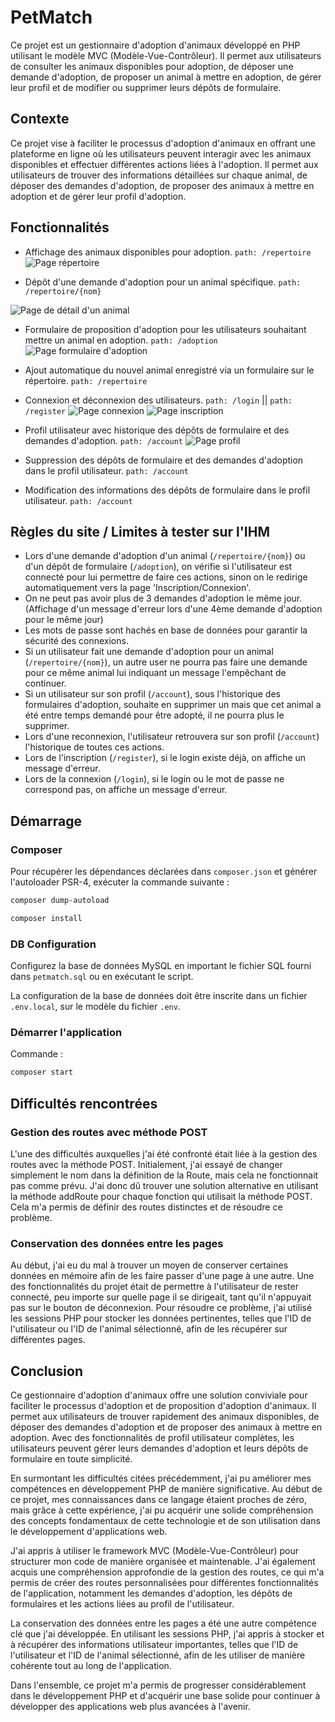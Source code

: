 # PetMatch

Ce projet est un gestionnaire d'adoption d'animaux développé en PHP utilisant le modèle MVC (Modèle-Vue-Contrôleur). Il permet aux utilisateurs de consulter les animaux disponibles pour adoption, de déposer une demande d'adoption, de proposer un animal à mettre en adoption, de gérer leur profil et de modifier ou supprimer leurs dépôts de formulaire.

## Contexte

Ce projet vise à faciliter le processus d'adoption d'animaux en offrant une plateforme en ligne où les utilisateurs peuvent interagir avec les animaux disponibles et effectuer différentes actions liées à l'adoption. Il permet aux utilisateurs de trouver des informations détaillées sur chaque animal, de déposer des demandes d'adoption, de proposer des animaux à mettre en adoption et de gérer leur profil d'adoption.

## Fonctionnalités

* Affichage des animaux disponibles pour adoption. `path: /repertoire` ![Page répertoire](https://raw.githubusercontent.com/s-kenza/PetMatchImages/main/Repertoire.PNG)

* Dépôt d'une demande d'adoption pour un animal spécifique. `path: /repertoire/{nom}`

![Page de détail d'un animal](https://raw.githubusercontent.com/s-kenza/PetMatchImages/main/Repertoire-nom.PNG)

* Formulaire de proposition d'adoption pour les utilisateurs souhaitant mettre un animal en adoption. `path: /adoption` ![Page formulaire d'adoption](https://raw.githubusercontent.com/s-kenza/PetMatchImages/main/Formulaire.PNG)

* Ajout automatique du nouvel animal enregistré via un formulaire sur le répertoire. `path: /repertoire`

* Connexion et déconnexion des utilisateurs. `path: /login` || `path: /register` ![Page connexion](https://raw.githubusercontent.com/s-kenza/PetMatchImages/main/Connexion.PNG) ![Page inscription](https://raw.githubusercontent.com/s-kenza/PetMatchImages/main/Inscription.PNG)

* Profil utilisateur avec historique des dépôts de formulaire et des demandes d'adoption. `path: /account` ![Page profil](https://raw.githubusercontent.com/s-kenza/PetMatchImages/main/Profil.PNG)

* Suppression des dépôts de formulaire et des demandes d'adoption dans le profil utilisateur. `path: /account`

* Modification des informations des dépôts de formulaire dans le profil utilisateur. `path: /account`

## Règles du site / Limites à tester sur l'IHM

* Lors d'une demande d'adoption d'un animal (`/repertoire/{nom}`) ou d'un dépôt de formulaire (`/adoption`), on vérifie si l'utilisateur est connecté pour lui permettre de faire ces actions, sinon on le redirige automatiquement vers la page 'Inscription/Connexion'.
* On ne peut pas avoir plus de 3 demandes d'adoption le même jour. (Affichage d'un message d'erreur lors d'une 4ème demande d'adoption pour le même jour)
* Les mots de passe sont hachés en base de données pour garantir la sécurité des connexions.
* Si un utilisateur fait une demande d'adoption pour un animal (`/repertoire/{nom}`), un autre user ne pourra pas faire une demande pour ce même animal lui indiquant un message l'empêchant de continuer.
* Si un utilisateur sur son profil (`/account`), sous l'historique des formulaires d'adoption, souhaite en supprimer un mais que cet animal a été entre temps demandé pour être adopté, il ne pourra plus le supprimer.
* Lors d'une reconnexion, l'utilisateur retrouvera sur son profil (`/account`) l'historique de toutes ces actions.
* Lors de l'inscription (`/register`), si le login existe déjà, on affiche un message d'erreur.
* Lors de la connexion (`/login`), si le login ou le mot de passe ne correspond pas, on affiche un message d'erreur.

## Démarrage

### Composer

Pour récupérer les dépendances déclarées dans `composer.json` et générer l'autoloader PSR-4, exécuter la commande suivante :

```bash
composer dump-autoload
```

```bash
composer install
```

### DB Configuration

Configurez la base de données MySQL en important le fichier SQL fourni dans `petmatch.sql` ou en exécutant le script.

La configuration de la base de données doit être inscrite dans un fichier `.env.local`, sur le modèle du fichier `.env`.


### Démarrer l'application

Commande :

```bash
composer start
```

## Difficultés rencontrées

### Gestion des routes avec méthode POST

L'une des difficultés auxquelles j'ai été confronté était liée à la gestion des routes avec la méthode POST. Initialement, j'ai essayé de changer simplement le nom dans la définition de la Route, mais cela ne fonctionnait pas comme prévu. J'ai donc dû trouver une solution alternative en utilisant la méthode addRoute pour chaque fonction qui utilisait la méthode POST. Cela m'a permis de définir des routes distinctes et de résoudre ce problème.

### Conservation des données entre les pages

Au début, j'ai eu du mal à trouver un moyen de conserver certaines données en mémoire afin de les faire passer d'une page à une autre. Une des fonctionnalités du projet était de permettre à l'utilisateur de rester connecté, peu importe sur quelle page il se dirigeait, tant qu'il n'appuyait pas sur le bouton de déconnexion. Pour résoudre ce problème, j'ai utilisé les sessions PHP pour stocker les données pertinentes, telles que l'ID de l'utilisateur ou l'ID de l'animal sélectionné, afin de les récupérer sur différentes pages.


## Conclusion

Ce gestionnaire d'adoption d'animaux offre une solution conviviale pour faciliter le processus d'adoption et de proposition d'adoption d'animaux. Il permet aux utilisateurs de trouver rapidement des animaux disponibles, de déposer des demandes d'adoption et de proposer des animaux à mettre en adoption. Avec des fonctionnalités de profil utilisateur complètes, les utilisateurs peuvent gérer leurs demandes d'adoption et leurs dépôts de formulaire en toute simplicité.

En surmontant les difficultés citées précédemment, j'ai pu améliorer mes compétences en développement PHP de manière significative. Au début de ce projet, mes connaissances dans ce langage étaient proches de zéro, mais grâce à cette expérience, j'ai pu acquérir une solide compréhension des concepts fondamentaux de cette technologie et de son utilisation dans le développement d'applications web.

J'ai appris à utiliser le framework MVC (Modèle-Vue-Contrôleur) pour structurer mon code de manière organisée et maintenable. J'ai également acquis une compréhension approfondie de la gestion des routes, ce qui m'a permis de créer des routes personnalisées pour différentes fonctionnalités de l'application, notamment les demandes d'adoption, les dépôts de formulaires et les actions liées au profil de l'utilisateur.

La conservation des données entre les pages a été une autre compétence clé que j'ai développée. En utilisant les sessions PHP, j'ai appris à stocker et à récupérer des informations utilisateur importantes, telles que l'ID de l'utilisateur et l'ID de l'animal sélectionné, afin de les utiliser de manière cohérente tout au long de l'application.

Dans l'ensemble, ce projet m'a permis de progresser considérablement dans le développement PHP et d'acquérir une base solide pour continuer à développer des applications web plus avancées à l'avenir.
